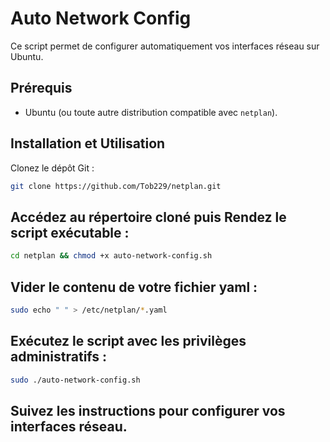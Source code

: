 # Auto Network Config

Ce script permet de configurer automatiquement vos interfaces réseau sur Ubuntu.

## Prérequis

- Ubuntu (ou toute autre distribution compatible avec `netplan`).

## Installation et Utilisation

Clonez le dépôt Git :

   ```bash
   git clone https://github.com/Tob229/netplan.git
   ```
   
## Accédez au répertoire cloné puis Rendez le script exécutable  :

```bash
cd netplan && chmod +x auto-network-config.sh
```

## Vider le contenu de votre fichier yaml  :

```bash
sudo echo " " > /etc/netplan/*.yaml
```

## Exécutez le script avec les privilèges administratifs :

```bash
sudo ./auto-network-config.sh
```
## Suivez les instructions pour configurer vos interfaces réseau.



